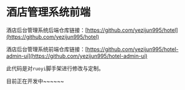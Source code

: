 # 酒店管理系统前端

酒店后台管理系统后端仓库链接：[https://github.com/yezijun995/hotel](https://github.com/yezijun995/hotel)

酒店后台管理系统前端仓库链接：[https://github.com/yezijun995/hotel-admin-ui](https://github.com/yezijun995/hotel-admin-ui)

此代码是对`ruoyi`脚手架进行修改与定制。

目前正在开发中\~\~\~\~\~\~

